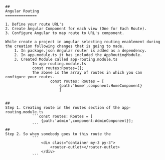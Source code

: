     ##
	Angular Routing
	==============
	
	1. Define your route URL's
	2. Create Angular Component for each view (One for Each Route).
	3. Configure Angular to map route to URL's component.
	
	While create a project in angular selecting routing enablement during the creation following changes that is going to made.
		1. In package.json Angular router is added as a dependency.
		2. In app.module.ts it has included the AppRoutingModule.
		3. Created Module called app-routing.module.ts
				In app-routing.module.ts
				const routes:Routes=[];
				The above is the array of routes in which you can configure your routes.
						const routes: Routes = [
							{path:'home',component:HomeComponent}
							]
			
	
	##
	Step 1. Creating route in the routes section of the app-routing.module.ts
				```const routes: Routes = [
					{path:'admin',component:AdminComponent}];
				```
    ##             
	Step 2. So when somebody goes to this route the 
				```
					<div class="container my-3 py-3">
						<router-outlet></router-outlet>
					</div>
				```
	